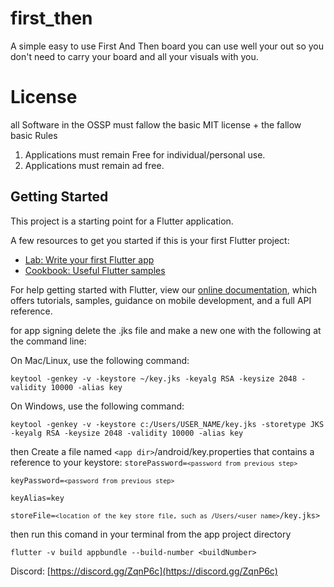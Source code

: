 # first_then

A simple easy to use First And Then board you can use well your out so you don't need to carry your board and all your visuals with you.

# License

all Software in the OSSP must fallow the basic MIT license + the fallow basic Rules

1. Applications must remain Free for individual/personal use.
2. Applications must remain ad free.

## Getting Started

This project is a starting point for a Flutter application.

A few resources to get you started if this is your first Flutter project:

- [Lab: Write your first Flutter app](https://flutter.dev/docs/get-started/codelab)
- [Cookbook: Useful Flutter samples](https://flutter.dev/docs/cookbook)

For help getting started with Flutter, view our
[online documentation](https://flutter.dev/docs), which offers tutorials,
samples, guidance on mobile development, and a full API reference.

for app signing delete the .jks file and make a new one with the following at the command line:

On Mac/Linux, use the following command:

```keytool -genkey -v -keystore ~/key.jks -keyalg RSA -keysize 2048 -validity 10000 -alias key```

On Windows, use the following command:

```keytool -genkey -v -keystore c:/Users/USER_NAME/key.jks -storetype JKS -keyalg RSA -keysize 2048 -validity 10000 -alias key```

then Create a file named ```<app dir>```/android/key.properties that contains a reference to your keystore:
<code>storePassword=`<password from previous step>`
<br>keyPassword=`<password from previous step>`
<br>keyAlias=key
<br>storeFile=`<location of the key store file, such as /Users/<user name>`/key.jks></code>

then run this comand in your terminal from the app project directory

```flutter -v build appbundle --build-number <buildNumber>```

Discord: [https://discord.gg/ZqnP6c](https://discord.gg/ZqnP6c)